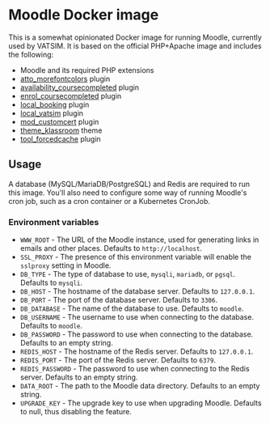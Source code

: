# Moodle Docker image

This is a somewhat opinionated Docker image for running Moodle, currently used by VATSIM.
It is based on the official PHP+Apache image and includes the following:

* Moodle and its required PHP extensions
* [atto_morefontcolors](https://moodle.org/plugins/atto_morefontcolors) plugin
* [availability_coursecompleted](https://moodle.org/plugins/availability_coursecompleted) plugin
* [enrol_coursecompleted](https://moodle.org/plugins/enrol_coursecompleted) plugin
* [local_booking](https://github.com/vatsimnetwork/moodle-local_booking) plugin
* [local_vatsim](https://github.com/vatsimnetwork/moodle-local_vatsim) plugin
* [mod_customcert](https://moodle.org/plugins/mod_customcert) plugin
* [theme_klassroom](https://themeforest.net/item/klassroom-premium-moodle-theme/21751319) theme
* [tool_forcedcache](https://moodle.org/plugins/tool_forcedcache) plugin

## Usage

A database (MySQL/MariaDB/PostgreSQL) and Redis are required to run this image.
You'll also need to configure some way of running Moodle's cron job, such as a cron container or a Kubernetes CronJob.

### Environment variables

* `WWW_ROOT` - The URL of the Moodle instance, used for generating links in emails and other places. Defaults to `http://localhost`.
* `SSL_PROXY` - The presence of this environment variable will enable the `sslproxy` setting in Moodle.
* `DB_TYPE` - The type of database to use, `mysqli`, `mariadb`, or `pgsql`. Defaults to `mysqli`.
* `DB_HOST` - The hostname of the database server. Defaults to `127.0.0.1`.
* `DB_PORT` - The port of the database server. Defaults to `3306`.
* `DB_DATABASE` - The name of the database to use. Defaults to `moodle`.
* `DB_USERNAME` - The username to use when connecting to the database. Defaults to `moodle`.
* `DB_PASSWORD` - The password to use when connecting to the database. Defaults to an empty string.
* `REDIS_HOST` - The hostname of the Redis server. Defaults to `127.0.0.1`.
* `REDIS_PORT` - The port of the Redis server. Defaults to `6379`.
* `REDIS_PASSWORD` - The password to use when connecting to the Redis server. Defaults to an empty string.
* `DATA_ROOT` - The path to the Moodle data directory. Defaults to an empty string.
* `UPGRADE_KEY` - The upgrade key to use when upgrading Moodle. Defaults to null, thus disabling the feature.
